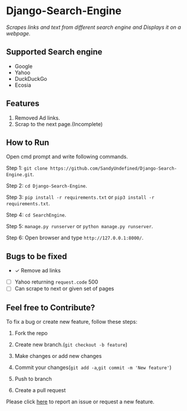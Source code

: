 # Django-Search-Engine
_Scrapes links and text from different search engine and Displays it on a webpage._

## Supported Search engine
- Google
- Yahoo
- DuckDuckGo
- Ecosia

## Features
1. Removed Ad links.
2. Scrap to the next page.(Incomplete)

## How to Run

Open cmd prompt and write following commands.

Step 1: `git clone https://github.com/SandyUndefined/Django-Search-Engine.git`.

Step 2: `cd Django-Search-Engine`.

Step 3: `pip install -r requirements.txt` or `pip3 install -r requirements.txt`.

Step 4: `cd SearchEngine`.

Step 5: `manage.py runserver` or `python manage.py runserver`.

Step 6:  Open browser and type `http://127.0.0.1:8000/`.

## Bugs to be fixed
- &check; Remove ad links
- [ ] Yahoo returning `request.code` 500 
- [ ] Can scrape to next or given set of pages

## Feel free to Contribute?

To fix a bug or create new feature, follow these steps:

1. Fork the repo

2. Create new branch.(`git checkout -b feature`)

3. Make changes or add new changes

4. Commit your changes(`git add -a`,`git commit -m 'New feature'`)

5. Push to branch

6. Create a pull request

Please click [here](https://github.com/SandyUndefined/Django-Search-Engine/issues/new) to report an issue or request a new feature.
